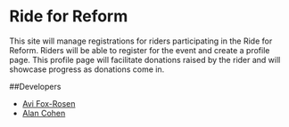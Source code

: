 Ride for Reform
===============

This site will manage registrations for riders participating in the Ride for Reform.  Riders will be able to register for the event and create a profile page.  This profile page will facilitate donations raised by the rider and will showcase progress as donations come in.

##Developers
* [Avi Fox-Rosen](https://github.com/avifoxi)
* [Alan Cohen](https://github.com/alancohen)
